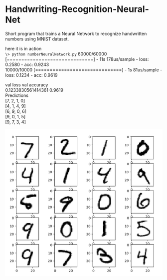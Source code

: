 # Handwriting-Recognition-Neural-Net

Short program that trains a Neural Network to recognize handwritten numbers using MNIST dataset.

here it is in action  
`\> python numberNeuralNetwork.py`
60000/60000 [==============================] - 11s 178us/sample - loss: 0.2580 - acc: 0.9243  
10000/10000 [==============================] - 1s 81us/sample - loss: 0.1234 - acc: 0.9619  

val loss            val accuracy  
0.1233830561414361    0.9619  
Predictions  
[7, 2, 1, 0]  
[4, 1, 4, 9]  
[6, 9, 0, 6]  
[9, 0, 1, 5]  
[9, 7, 3, 4]  

![handwriting](https://github.com/sam-snarr/Handwriting-Recognition-Neural-Net/blob/master/handwriting.png)
